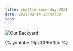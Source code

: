```yaml
---
title: seattle-snow-day-2021
date: 2021-02-14 13:43:30
tags:
---
```


![Our Backyard](backyard.jpg)


{% youtube OlpUGP6V3co %}
